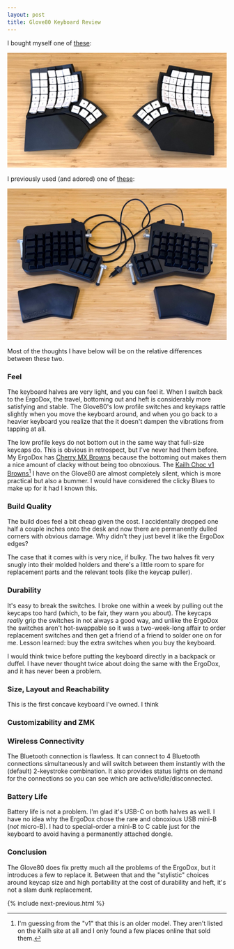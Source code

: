 ```yaml
---
layout: post
title: Glove80 Keyboard Review
---
```


I bought myself one of [these](https://www.moergo.com/):

![Glove80](/assets/glove80/glove80.jpg)

I previously used (and adored) one of [these](https://ergodox-ez.com/):

![ErgoDox](/assets/glove80/ergodox.jpg)

Most of the thoughts I have below will be on the relative differences between these two.

### Feel

The keyboard halves are very light, and you can feel it. When I switch back to the ErgoDox, the travel, bottoming out and heft is considerably more satisfying and stable. The Glove80's low profile switches and keykaps rattle slightly when you move the keyboard around, and when you go back to a heavier keyboard you realize that the it doesn't dampen the vibrations from tapping at all.

The low profile keys do not bottom out in the same way that full-size keycaps do. This is obvious in retrospect, but I've never had them before. My ErgoDox has [Cherry MX Browns](https://www.cherry-world.com/mx2a-brown) because the bottoming out makes them a nice amount of clacky without being too obnoxious. The [Kailh Choc v1 Browns](https://chosfox.com/products/kailh-chocs?variant=42514647646402)[^1] I have on the Glove80 are almost completely silent, which is more practical but also a bummer. I would have considered the clicky Blues to make up for it had I known this.

[^1]: I'm guessing from the "v1" that this is an older model. They aren't listed on the Kailh site at all and I only found a few places online that sold them.

### Build Quality

The build does feel a bit cheap given the cost. I accidentally dropped one half a couple inches onto the desk and now there are permanently dulled corners with obvious damage. Why didn't they just bevel it like the ErgoDox edges?

The case that it comes with is very nice, if bulky. The two halves fit very snugly into their molded holders and there's a little room to spare for replacement parts and the relevant tools (like the keycap puller).

### Durability

It's easy to break the switches. I broke one within a week by pulling out the keycaps too hard (which, to be fair, they warn you about). The keycaps _really_ grip the switches in not always a good way, and unlike the ErgoDox the switches aren't hot-swappable so it was a two-week-long affair to order replacement switches and then get a friend of a friend to solder one on for me. Lesson learned: buy the extra switches when you buy the keyboard.

I would think twice before putting the keyboard directly in a backpack or duffel. I have never thought twice about doing the same with the ErgoDox, and it has never been a problem.

### Size, Layout and Reachability

This is the first concave keyboard I've owned. I think

### Customizability and ZMK

### Wireless Connectivity

The Bluetooth connection is flawless. It can connect to 4 Bluetooth connections simultaneously and will switch between them instantly with the (default) 2-keystroke combination. It also provides status lights on demand for the connections so you can see which are active/idle/disconnected.

### Battery Life

Battery life is not a problem. I'm glad it's USB-C on both halves as well. I have no idea why the ErgoDox chose the rare and obnoxious USB mini-B (_not_ micro-B). I had to special-order a mini-B to C cable just for the keyboard to avoid having a permanently attached dongle.

### Conclusion

The Glove80 does fix pretty much all the problems of the ErgoDox, but it introduces a few to replace it. Between that and the "stylistic" choices around keycap size and high portability at the cost of durability and heft, it's not a slam dunk replacement.

{% include next-previous.html %}

